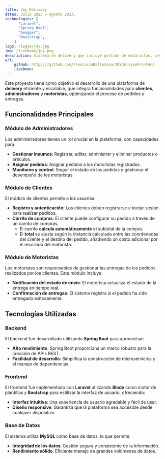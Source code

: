 ```yaml
---
title: Joy Delivery
dates: Julio 2023 — Agosto 2023,
technologies: [
      "Laravel",
      "Spring Boot",
      "Swagger",
      "Bootstrap",
    ]
logo: /logos/joy.jpg
img: /liveDemo/joy.png
description: Sistema de delivery que incluye gestion de motoristas, creación de productos, carrito de compras, costo de envios basado en coordenadas geograficas, y sistema de pagos.
url:
    gitHub: https://github.com/FranciscoBaltodano/JOYdeliveyFrontend
    liveDemo: 
---
```



Este proyecto tiene como objetivo el desarrollo de una plataforma de **delivery** eficiente y escalable, que integra funcionalidades para **clientes**, **administradores** y **motoristas**, optimizando el proceso de pedidos y entregas.

## Funcionalidades Principales

### Módulo de Administradores
Los administradores tienen un rol crucial en la plataforma, con capacidades para:
- **Gestionar insumos**: Registrar, editar, administrar y eliminar productos o artículos.
- **Asignar pedidos**: Asignar pedidos a los motoristas registrados.
- **Monitoreo y control**: Seguir el estado de los pedidos y gestionar el desempeño de los motoristas.

### Módulo de Clientes
El módulo de clientes permite a los usuarios:
- **Registro y autenticación**: Los clientes deben registrarse e iniciar sesión para realizar pedidos.
- **Carrito de compras**: El cliente puede configurar su pedido a través de un carrito de compras. 
  - El carrito **calcula automáticamente** el subtotal de la compra.
  - El **total** se ajusta según la distancia calculada entre las coordenadas del cliente y el destino del pedido, añadiendo un costo adicional por el recorrido del motorista.

### Módulo de Motoristas
Los motoristas son responsables de gestionar las entregas de los pedidos realizados por los clientes. Este módulo incluye:
- **Notificación del estado de envío**: El motorista actualiza el estado de la entrega en tiempo real.
- **Confirmación de entregas**: El sistema registra si el pedido ha sido entregado exitosamente.

## Tecnologías Utilizadas

### Backend
El backend fue desarrollado utilizando **Spring Boot** para aprovechar:
- **Alto rendimiento**: Spring Boot proporciona un marco robusto para la creación de APIs REST.
- **Facilidad de desarrollo**: Simplifica la construcción de microservicios y el manejo de dependencias.

### Frontend
El frontend fue implementado con **Laravel** utilizando **Blade** como motor de plantillas y **Bootstrap** para estilizar la interfaz de usuario, ofreciendo:
- **Interfaz intuitiva**: Una experiencia de usuario agradable y fácil de usar.
- **Diseño responsive**: Garantiza que la plataforma sea accesible desde cualquier dispositivo.

### Base de Datos
El sistema utiliza **MySQL** como base de datos, lo que permite:
- **Integridad de los datos**: Gestión segura y consistente de la información.
- **Rendimiento sólido**: Eficiente manejo de grandes volúmenes de datos.
